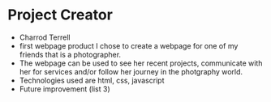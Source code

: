 # Project Creator

- Charrod Terrell
- first webpage product I chose to create a webpage for one of my friends that is a photographer.
- The webpage can be used to see her recent projects, communicate with her for services and/or follow her journey
  in the photgraphy world.
- Technologies used are html, css, javascript
- Future improvement (list 3)